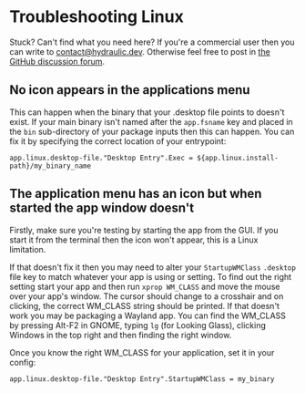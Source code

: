 # Troubleshooting Linux

Stuck? Can't find what you need here? If you're a commercial user then you can write to [contact@hydraulic.dev](mailto:contact@hydraulic.dev). Otherwise feel free to post in [the GitHub discussion forum](https://github.com/hydraulic-software/conveyor/discussions).

## No icon appears in the applications menu

This can happen when the binary that your .desktop file points to doesn't exist. If your main binary isn't named after the `app.fsname` key and placed in the `bin` sub-directory of your package inputs then this can happen. You can fix it by specifying the correct location of your entrypoint:

```
app.linux.desktop-file."Desktop Entry".Exec = ${app.linux.install-path}/my_binary_name
```

## The application menu has an icon but when started the app window doesn't

Firstly, make sure you're testing by starting the app from the GUI. If you start it from the terminal then the icon won't appear, this is a Linux limitation.

If that doesn't fix it then you may need to alter your `StartupWMClass` `.desktop` file key to match whatever your app is using or setting. To find out the right setting start your app and then run `xprop WM_CLASS` and move the mouse over your app's window. The cursor should change to a crosshair and on clicking, the correct WM_CLASS string should be printed. If that doesn't work you may be packaging a Wayland app. You can find the WM_CLASS by pressing Alt-F2 in GNOME, typing `lg` (for Looking Glass), clicking Windows in the top right and then finding the right window.

Once you know the right WM_CLASS for your application, set it in your config:

```
app.linux.desktop-file."Desktop Entry".StartupWMClass = my_binary
```
